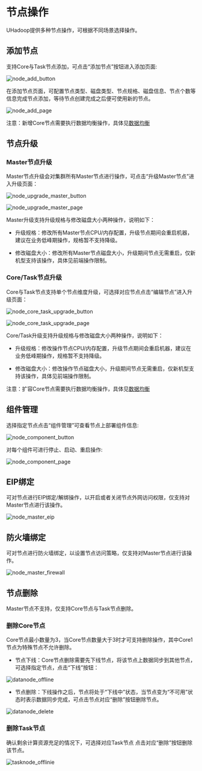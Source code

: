 # 节点操作

UHadoop提供多种节点操作，可根据不同场景选择操作。

## 添加节点

支持Core与Task节点添加，可点击“添加节点”按钮进入添加页面:

![node_add_button](../../images/guide/node_add_button.png)

在添加节点页面，可配置节点类型、磁盘类型、节点规格、磁盘信息、节点个数等信息完成节点添加，等待节点创建完成之后便可使用新的节点。

![node_add_page](../../images/guide/node_add_page.png)

注意：新增Core节点需要执行数据均衡操作，具体见[数据均衡](/uhadoop/guide/instance/balance.md)


## 节点升级

### Master节点升级

Master节点升级会对集群所有Master节点进行操作，可点击“升级Master节点”进入升级页面：

![node_upgrade_master_button](../../images/guide/node_upgrade_master_button.png)

![node_upgrade_master_page](../../images/guide/node_upgrade_master_page.png)

Master升级支持升级规格与修改磁盘大小两种操作，说明如下：

* 升级规格：修改所有Master节点CPU/内存配置，升级节点期间会重启机器，建议在业务低峰期操作，规格暂不⽀持降级。

* 修改磁盘大小：修改所有Master节点磁盘大小，升级期间节点无需重启，仅新机型支持该操作，具体见前端操作限制。

### Core/Task节点升级

Core与Task节点支持单个节点维度升级，可选择对应节点点击“编辑节点”进入升级页面：

![node_core_task_upgrade_button](../../images/guide/node_core_task_upgrade_button.png)

![node_core_task_upgrade_page](../../images/guide/node_core_task_upgrade_page.png)

Core/Task升级支持升级规格与修改磁盘大小两种操作，说明如下：

* 升级规格：修改操作节点CPU/内存配置，升级节点期间会重启机器，建议在业务低峰期操作，规格暂不⽀持降级。

* 修改磁盘大小：修改操作节点磁盘大小，升级期间节点无需重启，仅新机型支持该操作，具体见前端操作限制。

注意：扩容Core节点需要执行数据均衡操作，具体见[数据均衡](uhadoop/guide/instance/balance.md)

## 组件管理

选择指定节点点击“组件管理”可查看节点上部署组件信息:

![node_component_button](../../images/guide/node_component_button.png)

对每个组件可进行停止、启动、重启操作:

![node_component_page](../../images/guide/node_component_page.png)


## EIP绑定

可对节点进行EIP绑定/解绑操作，以开启或者关闭节点外网访问权限，仅支持对Master节点进行该操作。

![node_master_eip](../../images/guide/node_master_eip.png)

## 防火墙绑定

可对节点进行防火墙绑定，以设置节点访问策略，仅支持对Master节点进行该操作。

![node_master_firewall](../../images/guide/node_master_firewall.png)

## 节点删除

Master节点不支持，仅支持Core节点与Task节点删除。

### 删除Core节点

Core节点最小数量为3，当Core节点数量大于3时才可支持删除操作，其中Core1节点为特殊节点不允许删除。

* 节点下线：Core节点删除需要先下线节点，将该节点上数据同步到其他节点，可选择指定节点，点击“下线”按钮：

![datanode_offline](../../images/guide/datanode_offline.png)

 * 节点删除：下线操作之后，节点将处于“下线中”状态，当节点变为“不可用”状态时表示数据同步完成，可点击节点对应“删除”按钮删除节点。

![datanode_delete](../../images/guide/datanode_delete.png)


### 删除Task节点

确认剩余计算资源充足的情况下，可选择对应Task节点 点击对应“删除”按钮删除该节点。

![tasknode_offlinie](../../images/guide/tasknode_offlinie.png)